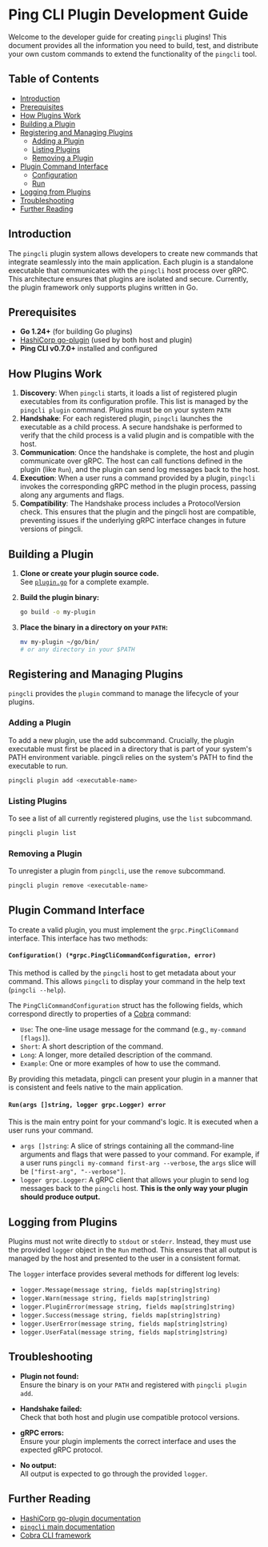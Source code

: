 # Ping CLI Plugin Development Guide

Welcome to the developer guide for creating `pingcli` plugins! This document provides all the information you need to build, test, and distribute your own custom commands to extend the functionality of the `pingcli` tool.

## Table of Contents

- [Introduction](#introduction)
- [Prerequisites](#prerequisites)
- [How Plugins Work](#how-plugins-work)
- [Building a Plugin](#building-a-plugin)
- [Registering and Managing Plugins](#registering-and-managing-plugins)
  - [Adding a Plugin](#adding-a-plugin)
  - [Listing Plugins](#listing-plugins)
  - [Removing a Plugin](#removing-a-plugin)
- [Plugin Command Interface](#plugin-command-interface)
  - [Configuration](#configuration-pingclicommandconfiguration-error)
  - [Run](#runargs-string-logger-grpclogger-error)
- [Logging from Plugins](#logging-from-plugins)
- [Troubleshooting](#troubleshooting)
- [Further Reading](#further-reading)

## Introduction

The `pingcli` plugin system allows developers to create new commands that integrate seamlessly into the main application. Each plugin is a standalone executable that communicates with the `pingcli` host process over gRPC. This architecture ensures that plugins are isolated and secure. Currently, the plugin framework only supports plugins written in Go.

## Prerequisites

- **Go 1.24+** (for building Go plugins)
- [HashiCorp go-plugin](https://github.com/hashicorp/go-plugin) (used by both host and plugin)
- **Ping CLI v0.7.0+** installed and configured

## How Plugins Work

1.  **Discovery**: When `pingcli` starts, it loads a list of registered plugin executables from its configuration profile. This list is managed by the `pingcli plugin` command. Plugins must be on your system `PATH`
2.  **Handshake**: For each registered plugin, `pingcli` launches the executable as a child process. A secure handshake is performed to verify that the child process is a valid plugin and is compatible with the host.
3.  **Communication**: Once the handshake is complete, the host and plugin communicate over gRPC. The host can call functions defined in the plugin (like `Run`), and the plugin can send log messages back to the host.
4.  **Execution**: When a user runs a command provided by a plugin, `pingcli` invokes the corresponding gRPC method in the plugin process, passing along any arguments and flags.
5. **Compatibility**: The Handshake process includes a ProtocolVersion check. This ensures that the plugin and the pingcli host are compatible, preventing issues if the underlying gRPC interface changes in future versions of pingcli.

## Building a Plugin

1. **Clone or create your plugin source code.**  
   See [`plugin.go`](plugin.go) for a complete example.

2. **Build the plugin binary:**
   ```sh
   go build -o my-plugin
   ```

3. **Place the binary in a directory on your `PATH`:**
   ```sh
   mv my-plugin ~/go/bin/
   # or any directory in your $PATH
   ```

## Registering and Managing Plugins

`pingcli` provides the `plugin` command to manage the lifecycle of your plugins.

### Adding a Plugin

To add a new plugin, use the add subcommand. Crucially, the plugin executable must first be placed in a directory that is part of your system's PATH environment variable. pingcli relies on the system's PATH to find the executable to run.

```bash
pingcli plugin add <executable-name>
```

### Listing Plugins

To see a list of all currently registered plugins, use the `list` subcommand.

```bash
pingcli plugin list
```

### Removing a Plugin

To unregister a plugin from `pingcli`, use the `remove` subcommand.

```bash
pingcli plugin remove <executable-name>
```

## Plugin Command Interface

To create a valid plugin, you must implement the `grpc.PingCliCommand` interface. This interface has two methods:

#### `Configuration() (*grpc.PingCliCommandConfiguration, error)`

This method is called by the `pingcli` host to get metadata about your command. This allows `pingcli` to display your command in the help text (`pingcli --help`).

The `PingCliCommandConfiguration` struct has the following fields, which correspond directly to properties of a [Cobra](https://github.com/spf13/cobra) command:

-   `Use`: The one-line usage message for the command (e.g., `my-command [flags]`).
-   `Short`: A short description of the command.
-   `Long`: A longer, more detailed description of the command.
-   `Example`: One or more examples of how to use the command.

By providing this metadata, pingcli can present your plugin in a manner that is consistent and feels native to the main application.

#### `Run(args []string, logger grpc.Logger) error`

This is the main entry point for your command's logic. It is executed when a user runs your command.

-   `args []string`: A slice of strings containing all the command-line arguments and flags that were passed to your command. For example, if a user runs `pingcli my-command first-arg --verbose`, the `args` slice will be `["first-arg", "--verbose"]`.
-   `logger grpc.Logger`: A gRPC client that allows your plugin to send log messages back to the `pingcli` host. **This is the only way your plugin should produce output.**

## Logging from Plugins

Plugins must not write directly to `stdout` or `stderr`. Instead, they must use the provided `logger` object in the `Run` method. This ensures that all output is managed by the host and presented to the user in a consistent format.

The `logger` interface provides several methods for different log levels:

-   `logger.Message(message string, fields map[string]string)`
-   `logger.Warn(message string, fields map[string]string)`
-   `logger.PluginError(message string, fields map[string]string)`
-   `logger.Success(message string, fields map[string]string)`
-   `logger.UserError(message string, fields map[string]string)`
-   `logger.UserFatal(message string, fields map[string]string)`

## Troubleshooting

- **Plugin not found:**  
  Ensure the binary is on your `PATH` and registered with `pingcli plugin add`.

- **Handshake failed:**  
  Check that both host and plugin use compatible protocol versions.

- **gRPC errors:**  
  Ensure your plugin implements the correct interface and uses the expected gRPC protocol.

- **No output:**  
  All output is expected to go through the provided `logger`.

## Further Reading

- [HashiCorp go-plugin documentation](https://github.com/hashicorp/go-plugin)
- [`pingcli` main documentation](../../README.md)
- [Cobra CLI framework](https://github.com/spf13/cobra)
